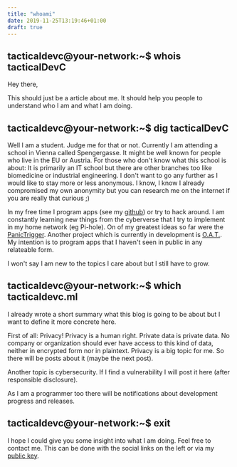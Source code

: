 ```yaml
---
title: "whoami"
date: 2019-11-25T13:19:46+01:00
draft: true
---
```


## tacticaldevc@your-network:~$ whois tacticalDevC

Hey there,

This should just be a article about me. It should help you people to understand who I am and what I am doing.

## tacticaldevc@your-network:~$ dig tacticalDevC

Well I am a student. Judge me for that or not. Currently I am attending a school in Vienna called Spengergasse. It might be well known for people who live in the EU or Austria. For those who don't know what this school is about: It is primarily an IT school but there are other branches too like biomedicine or industrial engineering. I don't want to go any further as I would like to stay more or less anonymous. I know, I know I already compromised my own anonymity but you can research me on the internet if you are really that curious ;)

In my free time I program apps (see my [github](https://github.com/tacticalDevC)) or try to hack around. I am constantly learning new things from the cyberverse that I try to implement in my home network (eg Pi-hole). On of my greatest ideas so far were the [PanicTrigger](https://github.com/tacticalDevC/PanicTrigger.git). Another project which is currently in development is [O.A.T.](https://github.com/tacticalDevC/OAT.git). My intention is to program apps that I haven't seen in public in any relateable form. 

I won't say I am new to the topics I care about but I still have to grow.

## tacticaldevc@your-network:~$ which tacticaldevc.ml

I already wrote a short summary what this blog is going to be about but I want to define it more concrete here.

First of all: Privacy! Privacy is a human right. Private data is private data. No company or organization should ever have access to this kind of data, neither in encrypted form nor in plaintext. Privacy is a big topic for me. So there will be posts about it (maybe the next post). 

Another topic is cybersecurity. If I find a vulnerability I will post it here (after responsible disclosure).

As I am a programmer too there will be notifications about development progress and releases.

## tacticaldevc@your-network:~$ exit

I hope I could give you some insight into what I am doing. Feel free to contact me. This can be done with the social links on the left or via my [public key](../../pub.asc).
